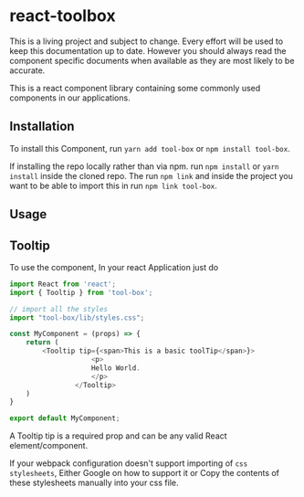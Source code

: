 # react-toolbox

This is a living project and subject to change. Every effort will be used to keep this documentation up to date.
However you should always read the component specific documents when available as they are most likely to be accurate.

This is a react component library containing some commonly used components in our applications.

## Installation

To install this Component, run `yarn add tool-box` or `npm install tool-box`.

If installing the repo locally rather than via npm. run `npm install` or `yarn install` inside the cloned repo.
The run `npm link` and inside the project you want to be able to import this in run `npm link tool-box`.


## Usage

## Tooltip
To use the component, In your react Application just do

```javascript
import React from 'react';
import { Tooltip } from 'tool-box';

// import all the styles
import "tool-box/lib/styles.css";

const MyComponent = (props) => {
    return (
        <Tooltip tip={<span>This is a basic toolTip</span>}>
        			<p>
          	  		Hello World.
      				</p>
				</Tooltip>
    )
}

export default MyComponent;


```
A Tooltip tip is a required prop and can be any valid React element/component.

If your webpack configuration doesn't support importing of `css stylesheets`, Either Google on how to support it or Copy the contents of these stylesheets manually into your css file.

